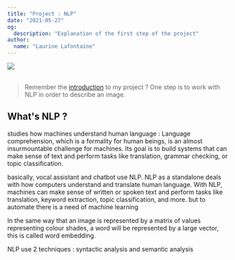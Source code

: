 ```yaml
---
title: "Project : NLP"
date: "2021-05-27"
og:
  description: "Explanation of the first step of the project"
author:
  name: "Laurine Lafontaine"
---
```


<div style="width:30%"><img src="https://img.shields.io/static/v1?label=last-modified&message=27 may&color=orange"></div>
</br>

> Remember the [introduction](https://laurine-dev-blog.herokuapp.com/writings/steps) to my project ? One step is to work with NLP in order to describe an image.

## What's NLP ? 

studies how machines understand human language :  Language comprehension, which is a formality for human beings, is an almost insurmountable challenge for machines. Its goal is to build systems that can make sense of text and perform tasks like translation, grammar checking, or topic classification. 

basically, vocal assistant and chatbot use NLP. NLP as a standalone deals with how computers understand and translate human language. With NLP, machines can make sense of written or spoken text and perform tasks like translation, keyword extraction, topic classification, and more.  but to automate there is a need of machine learning

In the same way that an image is represented by a matrix of values representing colour shades, a word will be represented by a large vector, this is called word embedding.

NLP use 2 techniques : syntactic analysis and semantic analysis